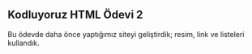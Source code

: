 ## Kodluyoruz HTML Ödevi 2
Bu ödevde daha önce yaptığımız siteyi geliştirdik; resim, link ve listeleri kullandık.